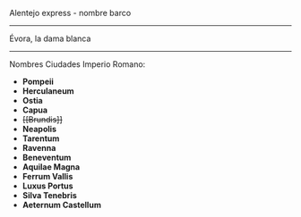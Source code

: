 Alentejo express -  nombre barco

---

Évora, la dama blanca

---


Nombres Ciudades Imperio Romano:
- **Pompeii**
- **Herculaneum**
- **Ostia**
- **Capua**
- ~~[[Brundis]]~~
- **Neapolis**
- **Tarentum**
- **Ravenna**
- **Beneventum**
- **Aquilae Magna**
- **Ferrum Vallis**
- **Luxus Portus**
- **Silva Tenebris**
- **Aeternum Castellum**